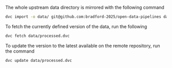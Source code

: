 The whole upstream data directory is mirrored with the following command

```sh
dvc import -o data/ git@github.com:bradford-2025/open-data-pipelines data/processed/
```

To fetch the currently defined version of the data, run the following

```sh
dvc fetch data/processed.dvc 
```

To update the version to the latest available on the remote repository, run the command

```sh
dvc update data/processed.dvc 
```

